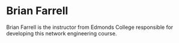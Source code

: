 # Brian Farrell
Brian Farrell is the instructor from Edmonds College responsible for developing this network engineering course.

